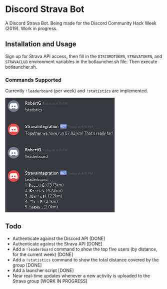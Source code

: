 # Discord Strava Bot
A Discord Strava Bot. Being made for the Discord Community Hack Week (2019). Work in progress.

## Installation and Usage
Sign up for Strava API access, then fill in the `DISCORDTOKEN`, `STRAVATOKEN`, and `STRAVACLUB` environment variables in the botlauncher.sh file. Then execute botlauncher.sh.

### Commands Supported
Currently `!leaderboard` (per week) and `!statistics` are implemented.

![DiscordStravaBot Screenshot](https://raw.githubusercontent.com/rgamec/discordstravabot/master/screenshot.jpg)

## Todo
* Authenticate against the Discord API [DONE]
* Authenticate against the Strava API [DONE]
* Add a `!leaderboard` command to show the top five users (by distance, for the current week) [DONE]
* Add a `!statistics` command to show the total distance covered by the group [DONE]
* Add a launcher script [DONE]
* Near real-time updates whenever a new activity is uploaded to the Strava group [WORK IN PROGRESS]
